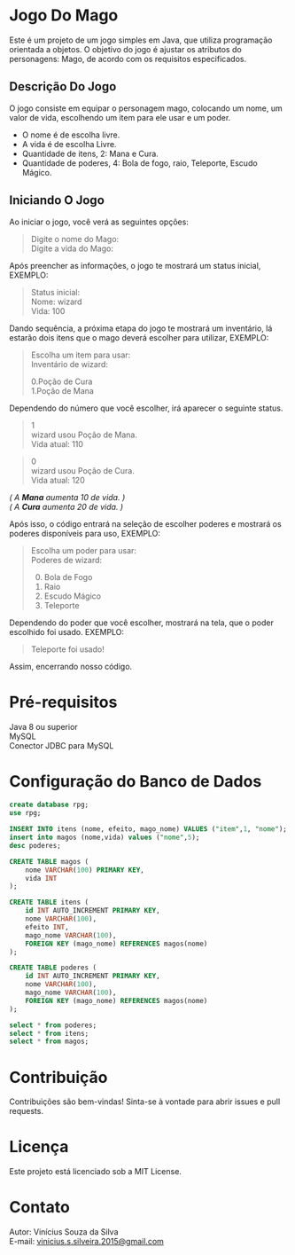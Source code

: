 # Jogo Do Mago
Este é um projeto de um jogo simples em Java, que utiliza programação orientada a objetos. O objetivo do jogo é ajustar os atributos do personagens: Mago, de acordo com os requisitos especificados.

## Descrição Do Jogo 
O jogo consiste em equipar o personagem mago, colocando um nome, um valor de vida, escolhendo um item para ele usar e um poder.  
- O nome é de escolha livre.  
- A vida é de escolha Livre.  
- Quantidade de itens, 2: Mana e Cura.  
- Quantidade de poderes, 4: Bola de fogo, raio, Teleporte, Escudo Mágico. 


## Iniciando O Jogo
Ao iniciar o jogo, você verá as seguintes opções:
>Digite o nome do Mago:  
>Digite a vida do Mago:

Após preencher as informações, o jogo te mostrará um status inicial, EXEMPLO:

>Status inicial:  
>Nome: wizard  
>Vida: 100

Dando sequência, a próxima etapa do jogo te mostrará um inventário, lá estarão dois itens que o mago deverá escolher para utilizar, EXEMPLO:
> Escolha um item para usar:  
> Inventário de wizard:
> 
>0.Poção de Cura  
>1.Poção de Mana

Dependendo do número que você escolher, irá aparecer o seguinte status.
>1  
>wizard usou Poção de Mana.  
>Vida atual: 110

>0  
>wizard usou Poção de Cura.  
>Vida atual: 120

_( A **Mana** aumenta 10 de vida. )_  
_( A **Cura** aumenta 20 de vida. )_

Após isso, o código entrará na seleção de escolher poderes e mostrará os poderes disponíveis para uso, EXEMPLO:
>Escolha um poder para usar:  
>Poderes de wizard:
> 
>0. Bola de Fogo
>1. Raio
>2. Escudo Mágico
>3. Teleporte

Dependendo do poder que você escolher, mostrará na tela, que o poder escolhido foi usado. EXEMPLO:  
>Teleporte foi usado!

Assim, encerrando nosso código.

# Pré-requisitos  
Java 8 ou superior  
MySQL  
Conector JDBC para MySQL  

# Configuração do Banco de Dados
```sql
create database rpg;  
use rpg;   

INSERT INTO itens (nome, efeito, mago_nome) VALUES ("item",1, "nome");  
insert into magos (nome,vida) values ("nome",5);  
desc poderes;  

CREATE TABLE magos (
    nome VARCHAR(100) PRIMARY KEY,
    vida INT
);  

CREATE TABLE itens (
    id INT AUTO_INCREMENT PRIMARY KEY,
    nome VARCHAR(100),
    efeito INT,
    mago_nome VARCHAR(100),
    FOREIGN KEY (mago_nome) REFERENCES magos(nome)
);  

CREATE TABLE poderes (
    id INT AUTO_INCREMENT PRIMARY KEY,
    nome VARCHAR(100),
    mago_nome VARCHAR(100),
    FOREIGN KEY (mago_nome) REFERENCES magos(nome)
);  

select * from poderes;
select * from itens;
select * from magos; 
```
# Contribuição
Contribuições são bem-vindas! Sinta-se à vontade para abrir issues e pull requests.  

# Licença  
Este projeto está licenciado sob a MIT License.  

# Contato

Autor: Vinícius Souza da Silva  
E-mail: vinicius.s.silveira.2015@gmail.com

